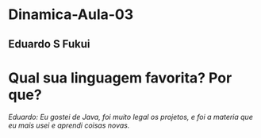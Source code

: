 # Dinamica-Aula-03
## Eduardo S Fukui

<h1> Qual sua linguagem favorita? Por que?</h1>

###### Eduardo: Eu gostei de Java, foi muito legal os projetos, e foi a materia que eu mais usei e aprendi coisas novas.

